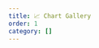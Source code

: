 ```yaml
---
title: 📈 Chart Gallery
order: 1
category: []
---
```


<code src="./demos/components-list.tsx"></code>
